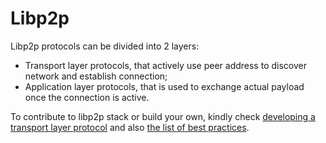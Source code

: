 # Libp2p

Libp2p protocols can be divided into 2 layers:
- Transport layer protocols, that actively use peer address to discover network and establish connection;
- Application layer protocols, that is used to exchange actual payload once the connection is active.

To contribute to libp2p stack or build your own, kindly check [developing a transport layer protocol](./transport-layer.md) and also [the list of best practices](./best-practices.md).

